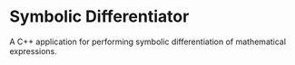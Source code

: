 # Symbolic Differentiator

A C++ application for performing symbolic differentiation of mathematical expressions.
